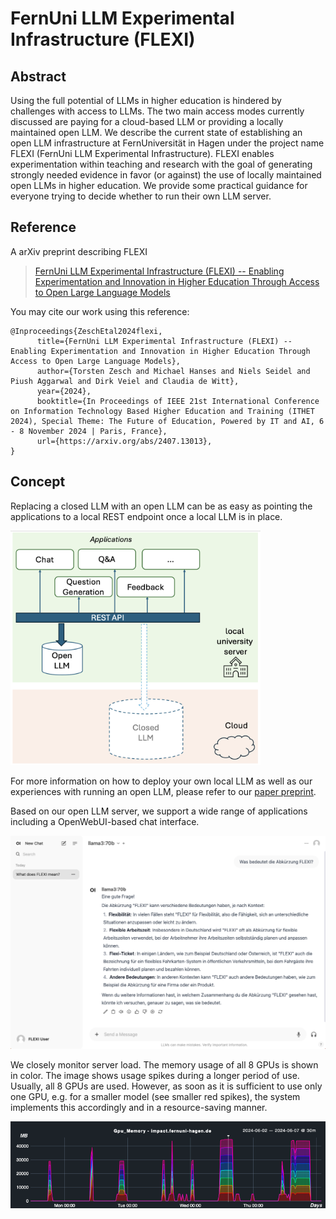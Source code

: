 # FernUni LLM Experimental Infrastructure (FLEXI)

## Abstract

Using the full potential of LLMs in higher education is hindered by challenges with access to LLMs.
The two main access modes currently discussed are paying for a cloud-based LLM or providing a locally maintained open LLM.
We describe the current state of establishing an open LLM infrastructure at FernUniversität in Hagen under the project name FLEXI (FernUni LLM Experimental Infrastructure).
FLEXI enables experimentation within teaching and research with the goal of generating strongly needed evidence in favor (or against) the use of locally maintained open
LLMs in higher education.
We provide some practical guidance for everyone trying to decide whether to run their own LLM server.

## Reference
A arXiv preprint describing FLEXI

> [FernUni LLM Experimental Infrastructure (FLEXI) -- Enabling Experimentation and Innovation in Higher Education Through Access to Open Large Language Models](https://arxiv.org/abs/2407.13013)

You may cite our work using this reference:

```
@Inproceedings{ZeschEtal2024flexi,
      title={FernUni LLM Experimental Infrastructure (FLEXI) -- Enabling Experimentation and Innovation in Higher Education Through Access to Open Large Language Models}, 
      author={Torsten Zesch and Michael Hanses and Niels Seidel and Piush Aggarwal and Dirk Veiel and Claudia de Witt},
      year={2024},
      booktitle={In Proceedings of IEEE 21st International Conference on Information Technology Based Higher Education and Training (ITHET 2024), Special Theme: The Future of Education, Powered by IT and AI, 6 - 8 November 2024 | Paris, France},
      url={https://arxiv.org/abs/2407.13013}, 
}
```

## Concept

Replacing a closed LLM with an open LLM can be as easy as pointing the applications to a local REST endpoint once a local LLM is in place.

<img src="img/overview.png" alt="he FLEXI approach replacing a cloud-based
LLM with a locally maintained open LLM" width="400"/>

For more information on how to deploy your own local LLM as well as our experiences with running an open LLM, please refer to our [paper preprint](flexi.pdf).

Based on our open LLM server, we support a wide range of applications including a OpenWebUI-based chat interface.

![OpenWebUI-based chat interface](img/openwebui2.png)

We closely monitor server load. The memory usage of all 8 GPUs is shown in color. The image shows usage spikes during a longer period of use.  Usually, all 8 GPUs are used. However, as soon as it is sufficient to use only one GPU, e.g. for a smaller model (see smaller red spikes), the system implements this accordingly and in a resource-saving manner.

![OpenWebUI-based chat interface](img/dashboard.png)
